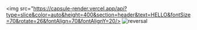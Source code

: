 <img src="https://capsule-render.vercel.app/api?type=slice&color=auto&height=400&section=header&text=HELLO&fontSize=70&rotate=26&fontAlign=70&fontAlignY=20/>
![reversal](https://capsule-render.vercel.app/api?type=slice&reversal=true&color=gradient)


